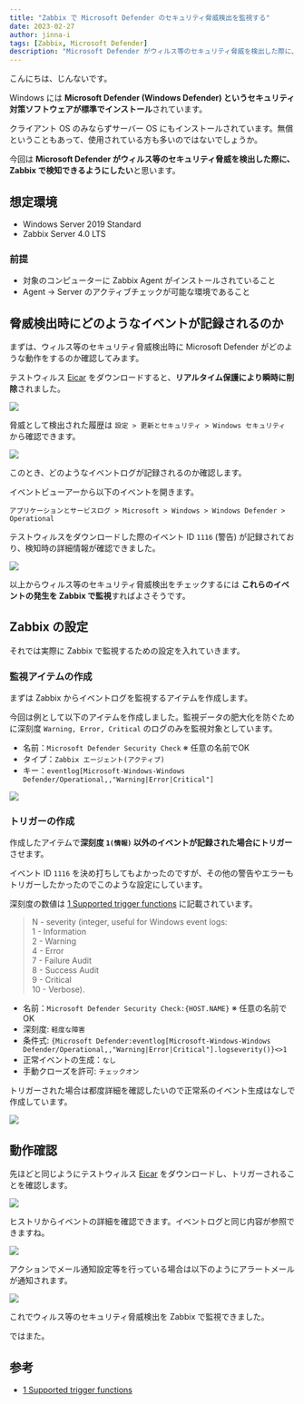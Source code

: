 ```yaml
---
title: "Zabbix で Microsoft Defender のセキュリティ脅威検出を監視する"
date: 2023-02-27
author: jinna-i
tags: [Zabbix, Microsoft Defender]
description: "Microsoft Defender がウィルス等のセキュリティ脅威を検出した際に、Zabbix で検知する方法を紹介します。"
---
```


こんにちは、じんないです。

Windows には **Microsoft Defender (Windows Defender) というセキュリティ対策ソフトウェアが標準でインストール**されています。

クライアント OS のみならずサーバー OS にもインストールされています。無償ということもあって、使用されている方も多いのではないでしょうか。

今回は **Microsoft Defender がウィルス等のセキュリティ脅威を検出した際に、Zabbix で検知できるようにしたい**と思います。

## 想定環境

- Windows Server 2019 Standard
- Zabbix Server 4.0 LTS

### 前提

- 対象のコンピューターに Zabbix Agent がインストールされていること
- Agent → Server のアクティブチェックが可能な環境であること

## 脅威検出時にどのようなイベントが記録されるのか

まずは、ウィルス等のセキュリティ脅威検出時に Microsoft Defender がどのような動作をするのか確認してみます。

テストウィルス [Eicar](https://www.eicar.org/) をダウンロードすると、**リアルタイム保護により瞬時に削除**されました。

![](images/001.png)

脅威として検出された履歴は `設定 > 更新とセキュリティ > Windows セキュリティ` から確認できます。

![](images/002.png)

このとき、どのようなイベントログが記録されるのか確認します。

イベントビューアーから以下のイベントを開きます。

`アプリケーションとサービスログ > Microsoft > Windows > Windows Defender > Operational`

テストウィルスをダウンロードした際のイベント ID `1116` (警告) が記録されており、検知時の詳細情報が確認できました。

![](images/003.png)

以上からウィルス等のセキュリティ脅威検出をチェックするには **これらのイベントの発生を Zabbix で監視**すればよさそうです。

## Zabbix の設定

それでは実際に Zabbix で監視するための設定を入れていきます。

### 監視アイテムの作成

まずは Zabbix からイベントログを監視するアイテムを作成します。

今回は例として以下のアイテムを作成しました。監視データの肥大化を防ぐために深刻度 `Warning, Error, Critical` のログのみを監視対象としています。

- 名前：`Microsoft Defender Security Check` ※ 任意の名前でOK
- タイプ：`Zabbix エージェント(アクティブ)`
- キー：`eventlog[Microsoft-Windows-Windows Defender/Operational,,"Warning|Error|Critical"]`

![](images/004.png)

### トリガーの作成

作成したアイテムで**深刻度 `1(情報)` 以外のイベントが記録された場合にトリガー**させます。

イベント ID `1116` を決め打ちしてもよかったのですが、その他の警告やエラーもトリガーしたかったのでこのような設定にしています。

深刻度の数値は [1 Supported trigger functions](https://www.zabbix.com/documentation/4.0/en/manual/appendix/triggers/functions) に記載されています。

> N - severity (integer, useful for Windows event logs:  
>  1 - Information  
>  2 - Warning  
>  4 - Error  
>  7 - Failure Audit  
>  8 - Success Audit  
>  9 - Critical  
>  10 - Verbose).  

- 名前：`Microsoft Defender Security Check:{HOST.NAME}` ※ 任意の名前でOK
- 深刻度: `軽度な障害` 
- 条件式: `{Microsoft Defender:eventlog[Microsoft-Windows-Windows Defender/Operational,,"Warning|Error|Critical"].logseverity()}<>1`
- 正常イベントの生成：`なし`
- 手動クローズを許可: `チェックオン`

トリガーされた場合は都度詳細を確認したいので正常系のイベント生成はなしで作成しています。

![](images/005.png)

## 動作確認

先ほどと同じようにテストウィルス [Eicar](https://www.eicar.org/) をダウンロードし、トリガーされることを確認します。

![](images/006.png)

ヒストリからイベントの詳細を確認できます。イベントログと同じ内容が参照できますね。

![](images/007.png)

アクションでメール通知設定等を行っている場合は以下のようにアラートメールが通知されます。

![](images/008.png)

これでウィルス等のセキュリティ脅威検出を Zabbix で監視できました。

ではまた。

## 参考

- [1 Supported trigger functions](https://www.zabbix.com/documentation/4.0/en/manual/appendix/triggers/functions)
